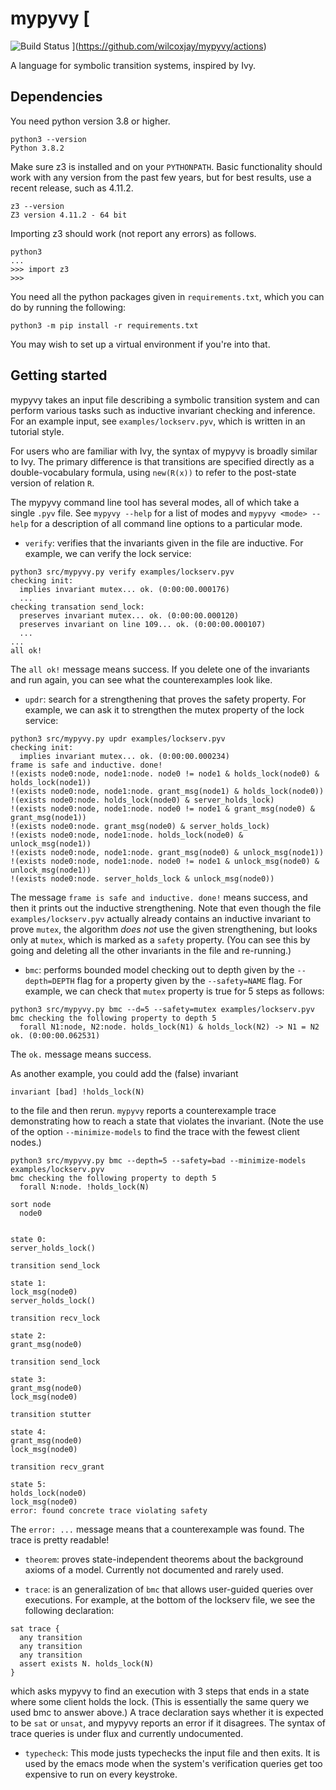 # mypyvy [
![Build Status](https://github.com/wilcoxjay/mypyvy/actions/workflows/build.yml/badge.svg)
](https://github.com/wilcoxjay/mypyvy/actions)

A language for symbolic transition systems, inspired by Ivy.

## Dependencies

You need python version 3.8 or higher.

```
python3 --version
Python 3.8.2
```

Make sure z3 is installed and on your `PYTHONPATH`. Basic functionality should
work with any version from the past few years, but for best results, use a recent
release, such as 4.11.2.

```
z3 --version
Z3 version 4.11.2 - 64 bit
```

Importing z3 should work (not report any errors) as follows.

```
python3
...
>>> import z3
>>>
```

You need all the python packages given in `requirements.txt`, which you can
do by running the following:

```
python3 -m pip install -r requirements.txt
```

You may wish to set up a virtual environment if you're into that.

## Getting started

mypyvy takes an input file describing a symbolic transition system and can
perform various tasks such as inductive invariant checking and inference.  For
an example input, see `examples/lockserv.pyv`, which is written in an tutorial
style.

For users who are familiar with Ivy, the syntax of mypyvy is broadly similar to
Ivy.  The primary difference is that transitions are specified directly as a
double-vocabulary formula, using `new(R(x))` to refer to the post-state version
of relation `R`.

The mypyvy command line tool has several modes, all of which take a single `.pyv`
file.  See `mypyvy --help` for a list of modes and `mypyvy <mode> --help` for
a description of all command line options to a particular mode.
- `verify`: verifies that the invariants given in the file are inductive.
  For example, we can verify the lock service:
```
python3 src/mypyvy.py verify examples/lockserv.pyv
checking init:
  implies invariant mutex... ok. (0:00:00.000176)
  ...
checking transation send_lock:
  preserves invariant mutex... ok. (0:00:00.000120)
  preserves invariant on line 109... ok. (0:00:00.000107)
  ...
...
all ok!
```

  The `all ok!` message means success. If you delete one of the invariants and run again,
  you can see what the counterexamples look like.

- `updr`: search for a strengthening that proves the safety property.  For
  example, we can ask it to strengthen the mutex property of the lock service:

```
python3 src/mypyvy.py updr examples/lockserv.pyv
checking init:
  implies invariant mutex... ok. (0:00:00.000234)
frame is safe and inductive. done!
!(exists node0:node, node1:node. node0 != node1 & holds_lock(node0) & holds_lock(node1))
!(exists node0:node, node1:node. grant_msg(node1) & holds_lock(node0))
!(exists node0:node. holds_lock(node0) & server_holds_lock)
!(exists node0:node, node1:node. node0 != node1 & grant_msg(node0) & grant_msg(node1))
!(exists node0:node. grant_msg(node0) & server_holds_lock)
!(exists node0:node, node1:node. holds_lock(node0) & unlock_msg(node1))
!(exists node0:node, node1:node. grant_msg(node0) & unlock_msg(node1))
!(exists node0:node, node1:node. node0 != node1 & unlock_msg(node0) & unlock_msg(node1))
!(exists node0:node. server_holds_lock & unlock_msg(node0))
```

  The message `frame is safe and inductive. done!` means success, and then it
  prints out the inductive strengthening.  Note that even though the file
  `examples/lockserv.pyv` actually already contains an inductive invariant to prove
  `mutex`, the algorithm *does not* use the given strengthening, but looks only
  at `mutex`, which is marked as a `safety` property.  (You can see this by
  going and deleting all the other invariants in the file and re-running.)

- `bmc`: performs bounded model checking out to depth given by the `--depth=DEPTH`
  flag for a property given by the `--safety=NAME` flag. For example, we can check
  that `mutex` property is true for 5 steps as follows:
```
python3 src/mypyvy.py bmc --d=5 --safety=mutex examples/lockserv.pyv
bmc checking the following property to depth 5
  forall N1:node, N2:node. holds_lock(N1) & holds_lock(N2) -> N1 = N2
ok. (0:00:00.062531)
```

  The `ok.` message means success.

  As another example, you could add the (false) invariant
```
invariant [bad] !holds_lock(N)
```
  to the file and then rerun.  `mypyvy` reports a counterexample trace demonstrating
  how to reach a state that violates the invariant. (Note the use of the option
  `--minimize-models` to find the trace with the fewest client nodes.)

```
python3 src/mypyvy.py bmc --depth=5 --safety=bad --minimize-models examples/lockserv.pyv
bmc checking the following property to depth 5
  forall N:node. !holds_lock(N)

sort node
  node0


state 0:
server_holds_lock()

transition send_lock

state 1:
lock_msg(node0)
server_holds_lock()

transition recv_lock

state 2:
grant_msg(node0)

transition send_lock

state 3:
grant_msg(node0)
lock_msg(node0)

transition stutter

state 4:
grant_msg(node0)
lock_msg(node0)

transition recv_grant

state 5:
holds_lock(node0)
lock_msg(node0)
error: found concrete trace violating safety
```

  The `error: ...` message means that a counterexample was found.  The trace is
  pretty readable!

- `theorem`: proves state-independent theorems about the background axioms of a model.
  Currently not documented and rarely used.

- `trace`: is an generalization of `bmc` that allows user-guided queries over executions.
  For example, at the bottom of the lockserv file, we see the following declaration:
```
sat trace {
  any transition
  any transition
  any transition
  assert exists N. holds_lock(N)
}
```

which asks mypyvy to find an execution with 3 steps that ends in a state where
some client holds the lock. (This is essentially the same query we used bmc to
answer above.)  A trace declaration says whether it is expected to be `sat` or
`unsat`, and mypyvy reports an error if it disagrees.  The syntax of trace queries
is under flux and currently undocumented.

- `typecheck`: This mode justs typechecks the input file and then exits. It is
  used by the emacs mode when the system's verification queries get too expensive
  to run on every keystroke.